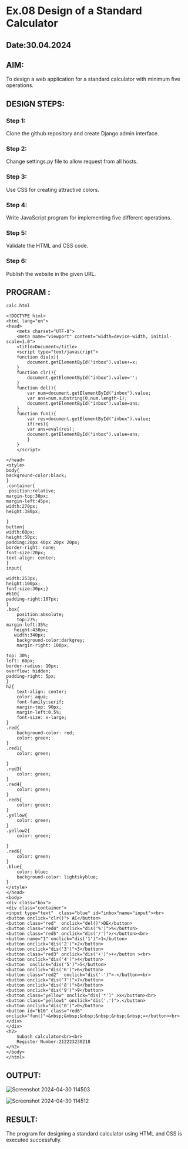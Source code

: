 # Ex.08 Design of a Standard Calculator
## Date:30.04.2024

## AIM:
To design a web application for a standard calculator with minimum five operations.

## DESIGN STEPS:

### Step 1:
Clone the github repository and create Django admin interface.

### Step 2:
Change settings.py file to allow request from all hosts.

### Step 3:
Use CSS for creating attractive colors.

### Step 4:
Write JavaScript program for implementing five different operations.

### Step 5:
Validate the HTML and CSS code.

### Step 6:
Publish the website in the given URL.

## PROGRAM :
```
calc.html

<!DOCTYPE html>
<html lang="en">
<head>
    <meta charset="UTF-8">
    <meta name="viewport" content="width=device-width, initial-scale=1.0">
    <title>Document</title>
    <script type="text/javascript">
    function dis(x){
        document.getElementById("inbox").value+=x;
    }
    function clr(){
        document.getElementById("inbox").value='';
    }
    function del(){
        var num=document.getElementById("inbox").value;
        var ans=num.substring(0,num.length-1);
        document.getElementById("inbox").value=ans;
    }
    function fun(){
        var res=document.getElementById("inbox").value;
        if(res){
        var ans=eval(res);
        document.getElementById("inbox").value=ans;
        }
    }
    </script>

</head>
<style>
body{
background-color:black;
}
.container{
 position:relative;
margin-top:30px;
margin-left:45px;
width:270px;
height:380px;

}
button{
width:60px;
height:50px;
padding:20px 40px 20px 20px;
border-right: none;
font-size:20px;
text-align: center;
}
input{

width:253px;
height:100px;
font-size:30px;}
#b10{
padding-right:107px;
}
.box{
    position:absolute;
    top:27%;
margin-left:35%;
   height:430px;
   width:340px;
    background-color:darkgrey;
    margin-right: 100px;
    
top: 30%;
left: 60px;
border-radius: 10px;
overflow: hidden;
padding-right: 5px;
}
h2{
    text-align: center;
    color: aqua;
    font-family:serif;
    margin-top: 90px;
    margin-left:0.5%;
    font-size: x-large;
}
.red{
    background-color: red;
    color: green;
}
.red1{
    color: green;

}
.red3{
    color: green;
}
.red4{
    color: green;
}
.red5{
    color: green;
}
.yellow{
    color: green;
}
.yellow2{
    color: green;
    
}
.red6{
    color: green;
}
.blue{
    color: blue;
    background-color: lightskyblue;
}
</style>
</head>
<body>
<div class="box">
<div class="container">
<input type="text"  class="blue" id="inbox"name="input"><br>
<button onclick="clr()"> AC</button>
<button class="red"  onclick="del()">DE</button>
<button class="red4" onclick="dis('%')">%</button>
<button class="red5" onclick="dis('/')">/</button><br>
<button name="1" onclick="dis('1')">1</button>
<button onclick="dis('2')">2</button>
<button onclick="dis('3')">3</button>
<button class="red3" onclick="dis('+')">+</button ><br>
<button onclick="dis('4')">4</button>
<button  onclick="dis('5')">5</button>
<button onclick="dis('6')">6</button>
<button class="red2"  onclick="dis('-')">-</button><br>
<button onclick="dis('7')">7</button>
<button onclick="dis('8')">8</button>
<button onclick="dis('9')">9</button>
<button class="yellow" onclick="dis('*')" >x</button><br>
<button class="yellow1" onclick="dis('.')">.</button>
<button onclick="dis('0')">0</button>
<button id="b10" class="red6" onclick="fun()">&nbsp;&nbsp;&nbsp;&nbsp;&nbsp;&nbsp;=</button><br>
</div>
</div>
<h2>
    Subash calculator<br><br>
    Register Number:212223230218
</h2>
</body>
</html>
```
## OUTPUT:

![Screenshot 2024-04-30 114503](https://github.com/subashr1702/Calc/assets/168012691/9a9b4c52-03bd-48b9-9cfa-c076d4ef80d7)


![Screenshot 2024-04-30 114512](https://github.com/subashr1702/Calc/assets/168012691/84fd0fec-2ac3-47a4-ae05-0ded42f3c338)

## RESULT:
The program for designing a standard calculator using HTML and CSS is executed successfully.
